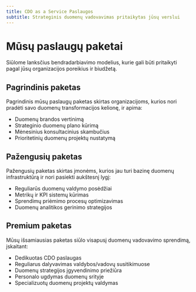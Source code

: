 ```yaml
---
title: CDO as a Service Paslaugos
subtitle: Strateginis duomenų vadovavimas pritaikytas jūsų verslui
---
```


# Mūsų paslaugų paketai

Siūlome lanksčius bendradarbiavimo modelius, kurie gali būti pritaikyti pagal jūsų organizacijos poreikius ir biudžetą.

## Pagrindinis paketas

Pagrindinis mūsų paslaugų paketas skirtas organizacijoms, kurios nori pradėti savo duomenų transformacijos kelionę, ir apima:

- Duomenų brandos vertinimą
- Strateginio duomenų plano kūrimą 
- Mėnesinius konsultacinius skambučius
- Prioritetinių duomenų projektų nustatymą

## Pažengusių paketas

Pažengusių paketas skirtas įmonėms, kurios jau turi bazinę duomenų infrastruktūrą ir nori pasiekti aukštesnį lygį:

- Reguliarūs duomenų valdymo posėdžiai
- Metrikų ir KPI sistemų kūrimas
- Sprendimų priėmimo procesų optimizavimas
- Duomenų analitikos gerinimo strategijos

## Premium paketas

Mūsų išsamiausias paketas siūlo visapusį duomenų vadovavimo sprendimą, įskaitant:

- Dedikuotas CDO paslaugas
- Reguliarus dalyvavimas valdybos/vadovų susitikimuose
- Duomenų strategijos įgyvendinimo priežiūra
- Personalo ugdymas duomenų srityje
- Specializuotų duomenų projektų valdymas 